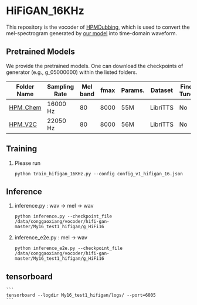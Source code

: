 # HiFiGAN_16KHz
This repository is the vocoder of [HPMDubbing](https://github.com/GalaxyCong/HPMDubbing), which is used to convert the mel-spectrogram generated by [our model](https://github.com/GalaxyCong/HPMDubbing) into time-domain waveform.


## Pretrained Models
We provide the pretrained models. 
One can download the checkpoints of generator (e.g., g_05000000) within the listed folders.


|Folder Name|Sampling Rate|Mel band|fmax|Params.|Dataset|Fine-Tuned|
|------|---|---|---|---|------|---|
|[HPM_Chem](https://drive.google.com/file/d/1MIIAHpePjB4tndkERW1rx0AVKiAKMo2K/view?usp=sharing)|16000 Hz|80|8000|55M|LibriTTS|No|
|[HPM_V2C]()|22050 Hz|80|8000|56M|LibriTTS|No|


## Training
1. Please run
    ```
    python train_hifigan_16KHz.py --config config_v1_hifigan_16.json
    ```
    
## Inference
1. inference.py : wav -> mel -> wav
    ```
    python inference.py --checkpoint_file /data/conggaoxiang/vocoder/hifi-gan-master/My16_test1_hifigan/g_HiFi16
    ```
2. inference_e2e.py :  mel -> wav
    ```
    python inference_e2e.py --checkpoint_file /data/conggaoxiang/vocoder/hifi-gan-master/My16_test1_hifigan/g_HiFi16
    ```
    

## tensorboard
    ```
    tensorboard --logdir My16_test1_hifigan/logs/ --port=6005
    ```

